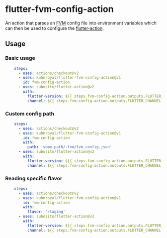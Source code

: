 # flutter-fvm-config-action
An action that parses an [FVM](https://github.com/leoafarias/fvm) config file into environment variables which 
can then be used to configure the [flutter-action](https://github.com/subosito/flutter-action).


## Usage

### Basic usage
```yaml
    steps:
      - uses: actions/checkout@v2
      - uses: kuhnroyal/flutter-fvm-config-action@v1
        id: fvm-config-action
      - uses: subosito/flutter-action@v2
        with:
          flutter-version: ${{ steps.fvm-config-action.outputs.FLUTTER_VERSION }}
          channel: ${{ steps.fvm-config-action.outputs.FLUTTER_CHANNEL }}
```

### Custom config path
```yaml
    steps:
      - uses: actions/checkout@v2
      - uses: kuhnroyal/flutter-fvm-config-action@v1
        id: fvm-config-action
        with:
          path: 'some-path/.fvm/fvm_config.json'
      - uses: subosito/flutter-action@v2
        with:
          flutter-version: ${{ steps.fvm-config-action.outputs.FLUTTER_VERSION }}
          channel: ${{ steps.fvm-config-action.outputs.FLUTTER_CHANNEL }}
```

### Reading specific flavor
```yaml
    steps:
      - uses: actions/checkout@v2
      - uses: kuhnroyal/flutter-fvm-config-action@v1
        id: fvm-config-action
        with:
          flavor: 'staging'
      - uses: subosito/flutter-action@v2
        with:
          flutter-version: ${{ steps.fvm-config-action.outputs.FLUTTER_VERSION }}
          channel: ${{ steps.fvm-config-action.outputs.FLUTTER_CHANNEL }}
```